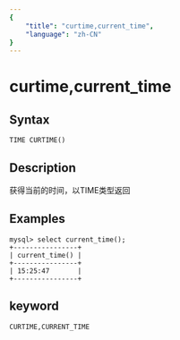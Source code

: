 ```yaml
---
{
    "title": "curtime,current_time",
    "language": "zh-CN"
}
---
```


<!-- 
Licensed to the Apache Software Foundation (ASF) under one
or more contributor license agreements.  See the NOTICE file
distributed with this work for additional information
regarding copyright ownership.  The ASF licenses this file
to you under the Apache License, Version 2.0 (the
"License"); you may not use this file except in compliance
with the License.  You may obtain a copy of the License at

  http://www.apache.org/licenses/LICENSE-2.0

Unless required by applicable law or agreed to in writing,
software distributed under the License is distributed on an
"AS IS" BASIS, WITHOUT WARRANTIES OR CONDITIONS OF ANY
KIND, either express or implied.  See the License for the
specific language governing permissions and limitations
under the License.
-->

# curtime,current_time

## Syntax

`TIME CURTIME()`

## Description

获得当前的时间，以TIME类型返回

## Examples

```
mysql> select current_time();
+----------------+
| current_time() |
+----------------+
| 15:25:47       |
+----------------+
```

## keyword

    CURTIME,CURRENT_TIME
